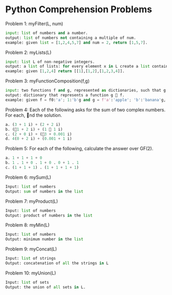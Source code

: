 # Python Comprehension Problems

Problem 1: myFilter(L, num)

```python
input: list of numbers and a number.
output: list of numbers not containing a multiple of num.
example: given list = [1,2,4,5,7] and num = 2, return [1,5,7].
```

Problem 2: myLists(L)
```python
input: list L of non-negative integers.
output: a list of lists: for every element x in L create a list containing 1; 2; : : : ; x.
example: given [1,2,4] return [[1],[1,2],[1,2,3,4]].
```


Problem 3: myFunctionComposition(f,g)
```python
input: two functions f and g, represented as dictionaries, such that g  f exists.
output: dictionary that represents a function g  f.
example: given f = f0:'a'; 1:'b'g and g = f'a':'apple'; 'b':'banana'g, return f0:'apple'; 1:'banana'g.
```



Problem 4: Each of the following asks for the sum of two complex numbers. For each, nd the solution.
```python
a. (3 + 1 i) + (2 + 2 i)
b. (􀀀1 + 2 i) + (1 􀀀 1 i)
c. (2 + 0 i) + (􀀀3 + 0.001 i)
d. 4(0 + 2 i) + (0.001 + 1 i)
```

Problem 5: For each of the following, calculate the answer over GF(2).
```python
a. 1 + 1 + 1 + 0
b. 1 . 1 + 0 . 1 + 0 . 0 + 1 . 1
c. (1 + 1 + 1) . (1 + 1 + 1 + 1)
```


Problem 6: mySum(L)
```python
Input: list of numbers
Output: sum of numbers in the list
```


Problem 7: myProduct(L)
```python
Input: list of numbers
Output: product of numbers in the list
```


Problem 8: myMin(L)
```python
Input: list of numbers
Output: minimum number in the list
```


Problem 9: myConcat(L)
```python
Input: list of strings
Output: concatenation of all the strings in L
```


Problem 10: myUnion(L)
```python
Input: list of sets
Output: the union of all sets in L.
```





